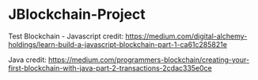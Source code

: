 # JBlockchain-Project
Test Blockchain - Javascript credit: https://medium.com/digital-alchemy-holdings/learn-build-a-javascript-blockchain-part-1-ca61c285821e

Java credit: https://medium.com/programmers-blockchain/creating-your-first-blockchain-with-java-part-2-transactions-2cdac335e0ce 

